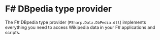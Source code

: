 # F# DBpedia type provider

The F# DBpedia type provider (`FSharp.Data.DbPedia.dll`) implements everything you need to access Wikipedia data in your F# applications 
and scripts.


